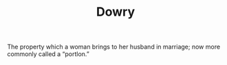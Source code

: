 ---
title: Dowry
letter: D
permalink: "/definitions/bld-dowry.html"
body: The property which a woman brings to her husband in marriage; now more commonly
  called a “portlon.”
published_at: '2018-07-07'
source: Black's Law Dictionary 2nd Ed (1910)
layout: post
---